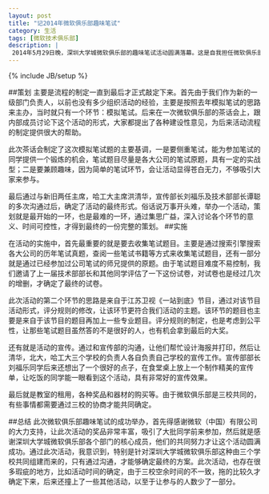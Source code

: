 ```yaml
---
layout: post
title: "记2014年微软俱乐部趣味笔试"
category: 生活
tags: [微软技术俱乐部]
description: |
 2014年5月29日晚，深圳大学城微软俱乐部的趣味笔试活动圆满落幕。这是自我担任微软俱乐部技术部部长以来组织的第一次活动。这次活动成功主办，我学到很多，也体会到了主办一个活动的不易，从策划到最后的实施，每一步都得自己亲力亲为。
---
```


{% include JB/setup %}


##策划
主要是流程的制定一直到最后才正式敲定下来。首先由于我们作为新的一级部门负责人，以前也没有多少组织活动的经验，主要是按照去年模拟笔试的思路来主办，当时就只有一个环节：模拟笔试。后来在一次微软俱乐部的茶话会上，跟内部成员讨论下这个活动的形式，大家都提出了各种建设性意见，为后来活动流程的制定提供很大的帮助。 

此次茶话会制定了这次模拟笔试题的主要基调，一是要侧重笔试，能为参加笔试的同学提供一个锻炼的机会，笔试题目尽量是各大公司的笔试原题，具有一定的实战型；二是要兼顾趣味，因为简单的笔试环节，会让活动显得苍白无力，不够吸引大家来参与。

最后通过与新旧两任主席，哈工大主席洪清华，宣传部长刘福乐及技术部部长谭聪的多次沟通过后，确定了活动的最终形式。俗话说万事开头难，举办一个活动，策划就是最开始的一环，也是最难的一环，通过集思广益，深入讨论各个环节的意义、时间可控性，才得到最终的一份完整的策划。
##实施

在活动的实施中，首先最重要的就是要去收集笔试题目。主要是通过搜索引擎搜索各大公司的历年笔试真题，查阅一些笔试书籍等方式来收集笔试题目，还有一部分就是通过已经参加过公司笔试的师兄提供的原题。由于笔试题目难度不易控制，我们邀请了上一届技术部部长和其他同学评估了一下这份试卷，对试卷也是经过几次的增删，才确定了最终的试卷。

此次活动的第二个环节的思路是来自于江苏卫视《一站到底》节目，通过对该节目活动形式，评分规则的修改，让该环节更符合我们活动的主题。该环节的题目也主要是来自于该节目的题目再加上一些专业题目。评分规则的制定，也是考虑到公平性，让那些笔试题目虽然答的不是很好的人，也有机会拿到最后的大奖。

还有就是活动的宣传。通过和宣传部的沟通，让他们帮忙设计海报并打印，然后让清华，北大，哈工大三个学校的负责人各自负责自己学校的宣传工作。宣传部部长刘福乐同学后来还想出了一个很好的点子，在食堂桌上放上一个制作精美的宣传单，让吃饭的同学能一眼看到这个活动，具有非常好的宣传效果。

最后就是教室的租用，各种奖品和器材的购买等。由于微软俱乐部是三校共同的，有些事情都需要通过三校的协商才能共同确定。

##总结
此次微软俱乐部趣味笔试的成功举办，首先得感谢微软（中国）有限公司的大力支持，让此次活动的奖品非常丰富，吸引了大批同学前来参加，然后就是感谢深圳大学城微软俱乐部各个部门的核心成员，他们的共同努力才让这个活动圆满成功。通过此次活动，我意识到，特别是针对深圳大学城微软俱乐部这种由三个学校共同组建而来的，只有通过沟通，才能够确定最终的方案。此次活动，也存在很多瑕疵的地方，比如活动时间的确定，由于三校空余时间的不一致，拖的比较久才确定下来，后来还撞上了一些其他活动，以至于让参与的人数少了一部分。
  









